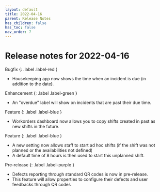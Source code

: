 ```yaml
---
layout: default
title: 2022-04-16
parent: Release Notes
has_children: false
has_toc: false
nav_order: 7
---
```


# Release notes for 2022-04-16

Bugfix
{: .label .label-red }
- Housekeeping app now shows the time when an incident is due (in addition to the date).

Enhancement
{: .label .label-green }
- An "overdue" label will show on incidents that are past their due time. 

Feature
{: .label .label-blue }
- Workorders dashboard now allows you to copy shifts created in past as new shifts in the future.

Feature
{: .label .label-blue }
- A new setting now allows staff to start ad hoc shifts (if the shift was not planned or the availabilities not defined)
- A default time of 8 hours is then used to start this unplanned shift.

Pre-release
{: .label .label-purple }
- Defects reporting through standard QR codes is now in pre-release. 
- This feature will allow properties to configure their defects and user feedbacks through QR codes
